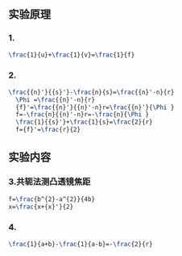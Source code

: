 ## 实验原理
### 1.
```latex
\frac{1}{u}+\frac{1}{v}=\frac{1}{f}
```
### 2.
```latex
\frac{{n}'}{{s}'}-\frac{n}{s}=\frac{{n}'-n}{r}
  \Phi =\frac{{n}'-n}{r}	
  {f}'=\frac{{n}'}{{n}'-n}r=\frac{{n}'}{\Phi }	
  f=-\frac{n}{{n}'-n}r=-\frac{n}{\Phi }
  \frac{1}{{s}'}+\frac{1}{s}=\frac{2}{r}	
  f={f}'=\frac{r}{2}
```
## 实验内容
### 3.共轭法测凸透镜焦距
```latex
f=\frac{b^{2}-a^{2}}{4b}
x=\frac{x+{x}'}{2}
```

### 4.
```latex
\frac{1}{a+b}-\frac{1}{a-b}=-\frac{2}{r}
```